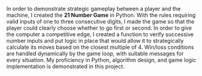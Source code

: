 In order to demonstrate strategic gameplay between a player and the machine, I created the **21 Number Game** in Python. With the rules requiring valid inputs of one to three consecutive digits, I made the game so that the player could clearly choose whether to go first or second. In order to give the computer a competitive edge, I created a function to verify successive number inputs and put logic in place that would allow it to strategically calculate its moves based on the closest multiple of 4. Win/loss conditions are handled dynamically by the game loop, with suitable messages for every situation. My proficiency in Python, algorithm design, and game logic implementation is demonstrated in this project. 
